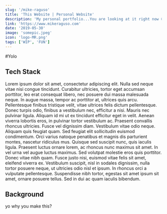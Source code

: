 ```yaml
---
slug: '/mike-raguso'
title: 'This Website | Personal Website'
description: 'My personal portfolio...You are looking at it right now 😄'
link: 'https://www.mikeraguso.com'
date: '2019-05-30'
image: 'somepic.jpeg'
icon: 'logo-MR.png'
tags: ['WIP', 'FUN']
---
```


#Yolo

## Tech Stack

Lorem ipsum dolor sit amet, consectetur adipiscing elit. Nulla sed neque vitae nisi congue tincidunt. Curabitur ultricies, tortor eget accumsan porttitor, leo erat consequat libero, nec posuere dui massa malesuada neque. In augue massa, tempor ac porttitor at, ultrices quis arcu. Pellentesque finibus tristique velit, vitae ultrices felis dictum pellentesque. Donec turpis odio, finibus a vestibulum nec, efficitur a nisi. Mauris nec pulvinar ligula. Aliquam id mi ut ex tincidunt efficitur eget in velit. Aenean viverra lobortis eros, in pulvinar tortor vestibulum ac.
Praesent convallis rhoncus ultricies. Fusce vel dignissim diam. Vestibulum vitae odio neque. Aliquam quis feugiat quam. Sed feugiat elit sollicitudin euismod condimentum. Orci varius natoque penatibus et magnis dis parturient montes, nascetur ridiculus mus. Quisque sed suscipit nunc, quis iaculis ligula. Praesent luctus ornare lorem, ac rhoncus nunc maximus sit amet. In vel urna vel augue luctus maximus. Sed volutpat molestie eros quis porttitor. Donec vitae nibh quam. Fusce justo nisi, euismod vitae felis sit amet, eleifend viverra ex. Vestibulum suscipit, nisl in sodales dignissim, nulla tortor posuere neque, ut ultricies odio nisl et ipsum. In rhoncus orci a vulputate pellentesque. Suspendisse nibh tortor, egestas sit amet ipsum sit amet, ornare posuere tellus. Sed in dui ac quam iaculis bibendum.

## Background

yo why you make this?
